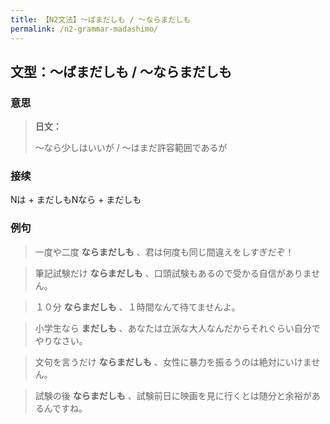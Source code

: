 ```yaml
---
title: 【N2文法】〜ばまだしも / 〜ならまだしも
permalink: /n2-grammar-madashimo/
---
```


## 文型：〜ばまだしも / 〜ならまだしも

### 意思

> **日文：**
> 
> 〜なら少しはいいが / 〜はまだ許容範囲であるが


### 接续

Nは + まだしもNなら + まだしも

### 例句

> 一度や二度 **ならまだしも** 、君は何度も同じ間違えをしすぎだぞ！

> 筆記試験だけ **ならまだしも** 、口頭試験もあるので受かる自信がありません。

> １０分 **ならまだしも** 、１時間なんて待てませんよ。

> 小学生なら **まだしも** 、あなたは立派な大人なんだからそれぐらい自分でやりなさい。

> 文句を言うだけ **ならまだしも** 、女性に暴力を振るうのは絶対にいけません。

> 試験の後 **ならまだしも** 、試験前日に映画を見に行くとは随分と余裕があるんですね。

